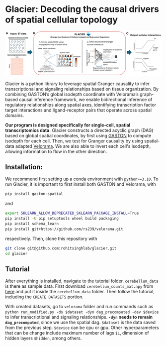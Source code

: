 # Glacier: Decoding the causal drivers of spatial cellular topology
![Figure 1](fig1.png)

Glacier is a python library to leverage spatial Granger causality to infer transcriptional and signaling relationships based on tissue organization. By combining GASTON’s global isodepth coordinate with Velorama’s graph-based causal inference framework, we enable bidirectional inference of regulatory relationships along spatial axes, identifying transcription factor target interactions and ligand-receptor pairs that operate across spatial domains.

**Our program is designed specifically for single-cell, spatial transcriptomics data.** Glacier constructs a directed acyclic graph (DAG) based on global spatial coordinates, by first using [GASTON](https://github.com/raphael-group/GASTON) to compute isodepth for each cell. Then, we test for Granger causality by using spatial-data adapted [Velorama](https://github.com/rs239/velorama). We are also able to invert each cell's isodepth, allowing information to flow in the other direction. 

## Installation:

We recommend first setting up a conda environment with ```python>=3.10```. To run Glacier, it is important to first install both GASTON and Velorama, with 
```bash
pip install gaston-spatial
``` 
and 
```bash
export SKLEARN_ALLOW_DEPRECATED_SKLEARN_PACKAGE_INSTALL=True
pip install -U pip setuptools wheel build packaging
pip install schema_learn
pip install git+https://github.com/rs239/velorama.git
``` 
respectively. Then, clone this repository with 
```bash
git clone git@github.com:rohitsinghlab/glacier.git
cd glacier
```
## Tutorial

After everything is installed, navigate to the tutorial folder. ```cerebellum_data``` is there as sample data. First download ```cerebellum_counts_mat.npy``` from [here](https://drive.google.com/drive/u/0/folders/1TaTSYs2z-Vb7-X8yLpZeokjN_52x6F1k) and put it inside the ```cerebellum_data``` folder. Then follow the tutorial, including the ```CREATE DATASETS``` portion.

With created datasets, go to ```velorama``` folder and run commands such as ```python run_modified.py -ds $dataset -dyn dag_precomputed -dev $device``` to infer transcriptional and signaling relationships. **```-dyn``` needs to remain ```dag_precomputed```**, since we use the spatial dag. ```$dataset``` is the data saved from the previous step. ```$device``` can be cpu or gpu. Other hyperparameters that can be change include maximum number of lags ```$L```, dimension of hidden layers ```$hidden```, among others.


